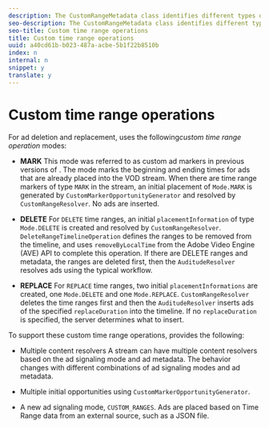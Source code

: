 ```yaml
---
description: The CustomRangeMetadata class identifies different types of time ranges in a VOD stream: mark, delete, and replace. For each of these custom time range types, you can perform corresponding operations, including deleting and replacing ad content.
seo-description: The CustomRangeMetadata class identifies different types of time ranges in a VOD stream: mark, delete, and replace. For each of these custom time range types, you can perform corresponding operations, including deleting and replacing ad content.
seo-title: Custom time range operations
title: Custom time range operations
uuid: a40cd61b-b023-487a-acbe-5b1f22b8510b
index: n
internal: n
snippet: y
translate: y
---
```


# Custom time range operations


<a id="section_1323C0BAC259424C85A6ACFB48FE77EC"></a>

For ad deletion and replacement,  <!-- PH element: phrases/primetime-sdk-name --> uses the following*custom time range operation* modes: 
* **MARK** This mode was referred to as custom ad markers in previous versions of  <!-- PH element: phrases/primetime-sdk-name --> . The mode marks the beginning and ending times for ads that are already placed into the VOD stream. When there are time range markers of type `MARK` in the stream, an initial placement of `Mode.MARK` is generated by `CustomMarkerOpportunityGenerator` and resolved by `CustomRangeResolver`. No ads are inserted. 

* **DELETE** For `DELETE` time ranges, an initial `placementInformation` of type `Mode.DELETE` is created and resolved by `CustomRangeResolver`. `DeleteRangeTimelineOperation` defines the ranges to be removed from the timeline, and  <!-- PH element: phrases/primetime-sdk-name --> uses `removeByLocalTime` from the Adobe Video Engine (AVE) API to complete this operation. If there are DELETE ranges and  <!-- PH element: phrases/auditude-name-long --> metadata, the ranges are deleted first, then the `AuditudeResolver` resolves ads using the typical  <!-- PH element: phrases/auditude-name-long --> workflow.

* **REPLACE** For `REPLACE` time ranges, two initial `placementInformations` are created, one `Mode.DELETE` and one `Mode.REPLACE`. `CustomRangeResolver` deletes the time ranges first and then the `AuditudeResolver` inserts ads of the specified `replaceDuration` into the timeline. If no `replaceDuration` is specified, the server determines what to insert. 


To support these custom time range operations,  <!-- PH element: phrases/primetime-sdk-name --> provides the following:
* Multiple content resolvers A stream can have multiple content resolvers based on the ad signaling mode and ad metadata. The behavior changes with different combinations of ad signaling modes and ad metadata.

* Multiple initial opportunities using `CustomMarkerOpportunityGenerator`.
* A new ad signaling mode, `CUSTOM_RANGES`. Ads are placed based on Time Range data from an external source, such as a JSON file.


